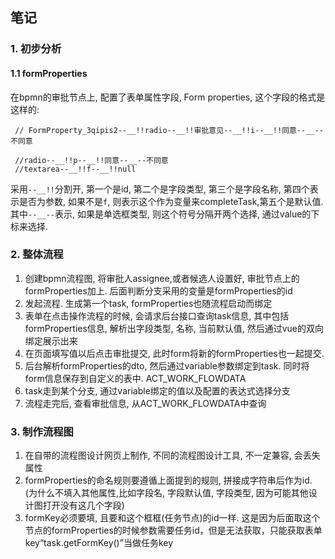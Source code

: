 ## 笔记
### 1. 初步分析

#### 1.1 formProperties
在bpmn的审批节点上, 配置了表单属性字段, Form properties, 这个字段的格式是这样的:
```
 // FormProperty_3qipis2--__!!radio--__!!审批意见--__!!i--__!!同意--__--不同意
 
 //radio--__!!p--__!!同意--__--不同意
 //textarea--__!!f--__!!null
```
采用`--__!!`分割开, 第一个是id, 第二个是字段类型, 第三个是字段名称, 第四个表示是否为参数, 如果不是`f`,
则表示这个作为变量来completeTask,第五个是默认值. 其中`--__--`表示, 如果是单选框类型, 则这个符号分隔开两个选择,
通过value的下标来选择.


### 2. 整体流程
1. 创建bpmn流程图, 将审批人assignee,或者候选人设置好, 审批节点上的formProperties加上. 后面判断分支采用的变量是formProperties的id
2. 发起流程. 生成第一个task, formProperties也随流程启动而绑定
3. 表单在点击操作流程的时候, 会请求后台接口查询task信息, 其中包括formProperties信息, 解析出字段类型, 名称,
当前默认值, 然后通过vue的双向绑定展示出来
4. 在页面填写值以后点击审批提交, 此时form将新的formProperties也一起提交.
5. 后台解析formProperties的dto, 然后通过variable参数绑定到task. 同时将form信息保存到自定义的表中. ACT_WORK_FLOWDATA
6. task走到某个分支, 通过variable绑定的值以及配置的表达式选择分支
7. 流程走完后, 查看审批信息, 从ACT_WORK_FLOWDATA中查询

### 3. 制作流程图
1. 在自带的流程图设计网页上制作, 不同的流程图设计工具, 不一定兼容, 会丢失属性
2. formProperties的命名规则要遵循上面提到的规则, 拼接成字符串后作为id. (为什么不填入其他属性,比如字段名, 字段默认值, 字段类型, 因为可能其他设计图打开没有这几个字段)
3. formKey必须要填, 且要和这个框框(任务节点)的id一样. 这是因为后面取这个节点的formProperties的时候参数需要任务id，但是无法获取，只能获取表单key“task.getFormKey()”当做任务key